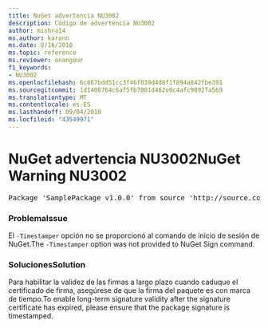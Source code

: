 ```yaml
---
title: NuGet advertencia NU3002
description: Código de advertencia NU3002
author: mishra14
ms.author: karann
ms.date: 8/16/2018
ms.topic: reference
ms.reviewer: anangaur
f1_keywords:
- NU3002
ms.openlocfilehash: 6c867bdd51cc3f46f039d4d8f1f894a842fbe391
ms.sourcegitcommit: 1d1406764c6af5fb7801d462e0c4afc9092fa569
ms.translationtype: MT
ms.contentlocale: es-ES
ms.lasthandoff: 09/04/2018
ms.locfileid: "43549971"
---
```

# <a name="nuget-warning-nu3002"></a><span data-ttu-id="9e8a9-103">NuGet advertencia NU3002</span><span class="sxs-lookup"><span data-stu-id="9e8a9-103">NuGet Warning NU3002</span></span>

<pre>Package 'SamplePackage v1.0.0' from source 'http://source.com/index.json': The '-Timestamper' option was not provided. The signed package will not be timestamped. To learn more about this option, please visit https://docs.nuget.org/docs/reference/command-line-reference.</pre>

### <a name="issue"></a><span data-ttu-id="9e8a9-104">Problema</span><span class="sxs-lookup"><span data-stu-id="9e8a9-104">Issue</span></span>

<span data-ttu-id="9e8a9-105">El `-Timestamper` opción no se proporcionó al comando de inicio de sesión de NuGet.</span><span class="sxs-lookup"><span data-stu-id="9e8a9-105">The `-Timestamper` option was not provided to NuGet Sign command.</span></span>


### <a name="solution"></a><span data-ttu-id="9e8a9-106">Soluciones</span><span class="sxs-lookup"><span data-stu-id="9e8a9-106">Solution</span></span>

<span data-ttu-id="9e8a9-107">Para habilitar la validez de las firmas a largo plazo cuando caduque el certificado de firma, asegúrese de que la firma del paquete es con marca de tiempo.</span><span class="sxs-lookup"><span data-stu-id="9e8a9-107">To enable long-term signature validity after the signature certificate has expired, please ensure that the package signature is timestamped.</span></span>


